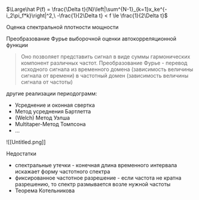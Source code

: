 
$\Large\hat P(f) = \frac{\Delta t}{N}\left|\sum^{N-1}_{k=1}x_ke^{-i_2\pi_f*k}\right|^2,\ -\frac{1}{2\Delta t} < f \le \frac{1}{2\Delta t}$

Оценка спектральной плотности мощности

Преобразование Фурье выборочной оценки автокорреляционной функции

> Оно позволяет представить сигнал в виде суммы гармонических компонент различных частот.
> Преобразование Фурье - перевод исходного сигнала из временного домена (зависимость величины сигнала от времени) в частотный домен (зависимость величины сигнала от частоты)

другие реализации периодограмм:

- Усреднение и оконная свертка
- Метод усреднения Бартлетта
- (Welch) Метод Уэлша
- Multitaper-Метод Томпсона
- …

![[Untitled.png]]

Недостатки

- спектральные утечки - конечная длина временного интервала искажает форму частотного спектра
- фиксированное частотное разрешение - если частота не кратна разрешению, то спектр размывается возле нужной частоты
- Теорема Котельникова
